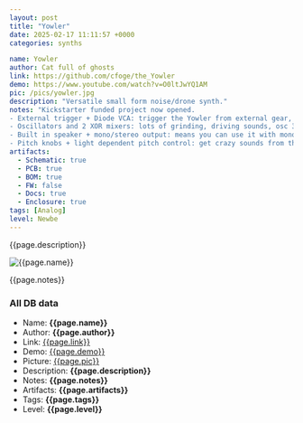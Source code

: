 ```yaml
---
layout: post
title: "Yowler"
date: 2025-02-17 11:11:57 +0000
categories: synths

name: Yowler
author: Cat full of ghosts
link: https://github.com/cfoge/the_Yowler
demo: https://www.youtube.com/watch?v=O0ltJwYQ1AM
pic: /pics/yowler.jpg
description: "Versatile small form noise/drone synth."
notes: "Kickstarter funded project now opened.
- External trigger + Diode VCA: trigger the Yowler from external gear, use it as a drum synth, built in trigger button and latch + trigger in acts as a simple vca! 4
- Oscillators and 2 XOR mixers: lots of grinding, driving sounds, osc 3 and 4 can be turned off and on.
- Built in speaker + mono/stereo output: means you can use it with mono gear like guitar pedals or a modular synth, or stereo gear like mixers, headphones etc...
- Pitch knobs + light dependent pitch control: get crazy sounds from the three oscillators by shining light on them."
artifacts:
  - Schematic: true
  - PCB: true
  - BOM: true
  - FW: false
  - Docs: true
  - Enclosure: true
tags: [Analog]
level: Newbe
---
```


{{page.description}}

![{{page.name}}]({{page.pic}})

{{page.notes}}

### All DB data
- Name: **{{page.name}}**
- Author: **{{page.author}}**
- Link: [{{page.link}}]({{page.link}})
- Demo: [{{page.demo}}]({{page.demo}})
- Picture: [{{page.pic}}]({{page.pic}})
- Description: **{{page.description}}**
- Notes: **{{page.notes}}**
- Artifacts: **{{page.artifacts}}**
- Tags: **{{page.tags}}**
- Level: **{{page.level}}**
